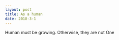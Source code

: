 ```yaml
---
layout: post
title: As a human
date: 2018-3-1
---
```

Human must be growing. Otherwise, they are not One
